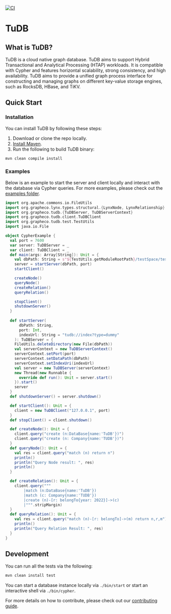 [![CI](https://github.com/TUDB-Labs/TuDB/workflows/CI/badge.svg)](https://github.com/TUDB-Labs/TuDB/actions?query=event%3Apush+branch%3Amain)

# TuDB 

## What is TuDB?

TuDB is a cloud native graph database. TuDB aims to support Hybrid Transactional and Analytical Processing (HTAP)
workloads. It is compatible with Cypher and features horizontal scalability, strong consistency, and high availability.
TuDB aims to provide a unified graph process interface for constructing and managing graphs on different key-value
storage engines, such as RocksDB, HBase, and TiKV.

## Quick Start

### Installation

You can install TuDB by following these steps:

1. Download or clone the repo locally.
2. [Install Maven](https://maven.apache.org/install.html).
3. Run the following to build TuDB binary:

```bash
mvn clean compile install
```

### Examples

Below is an example to start the server and client locally and interact with the database
via Cypher queries. For more examples, please check out the [examples folder](examples).

```scala
import org.apache.commons.io.FileUtils
import org.grapheco.lynx.types.structural.{LynxNode, LynxRelationship}
import org.grapheco.tudb.{TuDBServer, TuDBServerContext}
import org.grapheco.tudb.client.TuDBClient
import org.grapheco.tudb.test.TestUtils
import java.io.File

object CypherExample {
  val port = 7600
  var server: TuDBServer = _
  var client: TuDBClient = _
  def main(args: Array[String]): Unit = {
    val dbPath: String = s"${TestUtils.getModuleRootPath}/testSpace/testBase"
    server = startServer(dbPath, port)
    startClient()

    createNode()
    queryNode()
    createRelation()
    queryRelation()

    stopClient()
    shutdownServer()
  }
  
  def startServer(
      dbPath: String,
      port: Int,
      indexUrl: String = "tudb://index?type=dummy"
    ): TuDBServer = {
    FileUtils.deleteDirectory(new File(dbPath))
    val serverContext = new TuDBServerContext()
    serverContext.setPort(port)
    serverContext.setDataPath(dbPath)
    serverContext.setIndexUri(indexUrl)
    val server = new TuDBServer(serverContext)
    new Thread(new Runnable {
      override def run(): Unit = server.start()
    }).start()
    server
  }
  def shutdownServer() = server.shutdown()

  def startClient(): Unit = {
    client = new TuDBClient("127.0.0.1", port)
  }
  def stopClient() = client.shutdown()

  def createNode(): Unit = {
    client.query("create (n:DataBase{name:'TuDB'})")
    client.query("create (n: Company{name:'TUDB'})")
  }
  def queryNode(): Unit = {
    val res = client.query("match (n) return n")
    println()
    println("Query Node result: ", res)
    println()
  }

  def createRelation(): Unit = {
    client.query("""
        |match (n:DataBase{name:'TuDB'})
        |match (c: Company{name:'TUDB'})
        |create (n)-[r: belongTo{year: 2022}]->(c)
        |""".stripMargin)
  }
  def queryRelation(): Unit = {
    val res = client.query("match (n)-[r: belongTo]->(m) return n,r,m")
    println()
    println("Query Relation Result: ", res)
  }
}
```


## Development

You can run all the tests via the following:

```bash
mvn clean install test
```

You can start a database instance locally via `./bin/start`
or start an interactive shell via `./bin/cypher`.

For more details on how to contribute, please check out our [contributing guide](docs/CONTRIBUTING.md).
